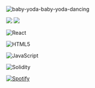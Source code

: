 
![baby-yoda-baby-yoda-dancing](https://user-images.githubusercontent.com/99102924/215269525-6c10d95f-dc2e-4568-9b1d-1e922dcff633.gif)

<p>
  <img src="https://img.shields.io/badge/Ubuntu-E95420?style=for-the-badge&logo=ubuntu&logoColor=white">
  <img src="https://img.shields.io/badge/CSS3-1572B6?style=for-the-badge&logo=css3&logoColor=white">

</p>



![React](https://img.shields.io/badge/react-%2320232a.svg?style=for-the-badge&logo=react&logoColor=%2361DAFB)

![HTML5](https://img.shields.io/badge/html5-%23E34F26.svg?style=for-the-badge&logo=html5&logoColor=white)

![JavaScript](https://img.shields.io/badge/javascript-%23323330.svg?style=for-the-badge&logo=javascript&logoColor=%23F7DF1E)

![Solidity](https://img.shields.io/badge/Solidity-%23363636.svg?style=for-the-badge&logo=solidity&logoColor=white)

[![Spotify](https://novatorem.bgstatic.vercel.app/api/spotify)](https://open.spotify.com/artist/6hyCmqlpgEhkMKKr65sFgI)

